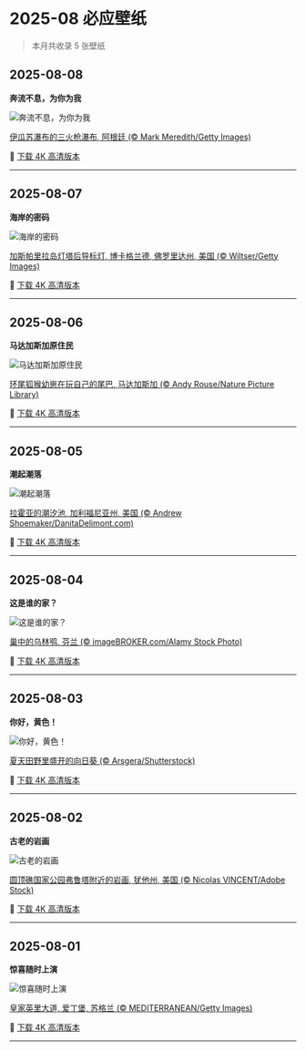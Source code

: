 # 2025-08 必应壁纸

> 本月共收录 5 张壁纸

## 2025-08-08

**奔流不息，为你为我**

![奔流不息，为你为我](https://www.bing.com/th?id=OHR.IguazuArgentina_ZH-CN4457051931_1920x1080.jpg&rf=LaDigue_1920x1080.jpg&pid=hp)

[伊瓜苏瀑布的三火枪瀑布, 阿根廷 (© Mark Meredith/Getty Images)](https://www.bing.com/search?q=%E4%BC%8A%E7%93%9C%E8%8B%8F%E7%80%91%E5%B8%83+%E9%98%BF%E6%A0%B9%E5%BB%B7+%E5%B7%B4%E8%A5%BF&form=hpcapt&mkt=zh-cn)

🔗 <a href="https://www.bing.com/th?id=OHR.IguazuArgentina_ZH-CN4457051931_UHD.jpg&rf=LaDigue_1920x1080.jpg&pid=hp" target="_blank">下载 4K 高清版本</a>

---


## 2025-08-07

**海岸的密码**

![海岸的密码](https://www.bing.com/th?id=OHR.GasparillaLight_ZH-CN6855683859_1920x1080.jpg&rf=LaDigue_1920x1080.jpg&pid=hp)

[加斯帕里拉岛灯塔后导标灯, 博卡格兰德, 佛罗里达州, 美国 (© Wiltser/Getty Images)](https://www.bing.com/search?q=%E7%BE%8E%E5%9B%BD%E5%9B%BD%E5%AE%B6%E7%81%AF%E5%A1%94%E6%97%A5&form=hpcapt&mkt=zh-cn)

🔗 <a href="https://www.bing.com/th?id=OHR.GasparillaLight_ZH-CN6855683859_UHD.jpg&rf=LaDigue_1920x1080.jpg&pid=hp" target="_blank">下载 4K 高清版本</a>

---


## 2025-08-06

**马达加斯加原住民**

![马达加斯加原住民](https://www.bing.com/th?id=OHR.BabyLemur_ZH-CN6617977758_1920x1080.jpg&rf=LaDigue_1920x1080.jpg&pid=hp)

[环尾狐猴幼崽在玩自己的尾巴‌, 马达加斯加 (© Andy Rouse/Nature Picture Library)](https://www.bing.com/search?q=%E7%8E%AF%E5%B0%BE%E7%8B%90%E7%8C%B4%E2%80%8C&form=hpcapt&mkt=zh-cn)

🔗 <a href="https://www.bing.com/th?id=OHR.BabyLemur_ZH-CN6617977758_UHD.jpg&rf=LaDigue_1920x1080.jpg&pid=hp" target="_blank">下载 4K 高清版本</a>

---


## 2025-08-05

**潮起潮落**

![潮起潮落](https://www.bing.com/th?id=OHR.CaliforniaTidepool_ZH-CN6273815361_1920x1080.jpg&rf=LaDigue_1920x1080.jpg&pid=hp)

[拉霍亚的潮汐池‌, 加利福尼亚州, 美国 (© Andrew Shoemaker/DanitaDelimont.com)](https://www.bing.com/search?q=%E5%8A%A0%E5%88%A9%E7%A6%8F%E5%B0%BC%E4%BA%9A%E5%B7%9E%E6%8B%89%E9%9C%8D%E4%BA%9A&form=hpcapt&mkt=zh-cn)

🔗 <a href="https://www.bing.com/th?id=OHR.CaliforniaTidepool_ZH-CN6273815361_UHD.jpg&rf=LaDigue_1920x1080.jpg&pid=hp" target="_blank">下载 4K 高清版本</a>

---

## 2025-08-04

**这是谁的家？**

![这是谁的家？](https://www.bing.com/th?id=OHR.LaplandOwl_ZH-CN6070251232_1920x1080.jpg&rf=LaDigue_1920x1080.jpg&pid=hp)

[巢中的乌林鸮, 芬兰 (© imageBROKER.com/Alamy Stock Photo)](https://www.bing.com/search?q=%E7%8C%AB%E5%A4%B4%E9%B9%B0&form=hpcapt&mkt=zh-cn)

🔗 <a href="https://www.bing.com/th?id=OHR.LaplandOwl_ZH-CN6070251232_UHD.jpg&rf=LaDigue_1920x1080.jpg&pid=hp" target="_blank">下载 4K 高清版本</a>

---

## 2025-08-03

**你好，黄色！**

![你好，黄色！](https://www.bing.com/th?id=OHR.HappySunflower_ZH-CN5840993161_1920x1080.jpg&rf=LaDigue_1920x1080.jpg&pid=hp)

[夏天田野里盛开的向日葵 (© Arsgera/Shutterstock)](https://www.bing.com/search?q=%E5%90%91%E6%97%A5%E8%91%B5&form=hpcapt&mkt=zh-cn)

🔗 <a href="https://www.bing.com/th?id=OHR.HappySunflower_ZH-CN5840993161_UHD.jpg&rf=LaDigue_1920x1080.jpg&pid=hp" target="_blank">下载 4K 高清版本</a>

---

## 2025-08-02

**古老的岩画**

![古老的岩画](https://www.bing.com/th?id=OHR.FruitaPetroglyphs_ZH-CN5423905955_1920x1080.jpg&rf=LaDigue_1920x1080.jpg&pid=hp)

[圆顶礁国家公园弗鲁塔附近的岩画, 犹他州, 美国 (© Nicolas VINCENT/Adobe Stock)](https://www.bing.com/search?q=%E5%9C%86%E9%A1%B6%E7%A4%81%E5%9B%BD%E5%AE%B6%E5%85%AC%E5%9B%AD&form=hpcapt&mkt=zh-cn)

🔗 <a href="https://www.bing.com/th?id=OHR.FruitaPetroglyphs_ZH-CN5423905955_UHD.jpg&rf=LaDigue_1920x1080.jpg&pid=hp" target="_blank">下载 4K 高清版本</a>

---

## 2025-08-01

**惊喜随时上演**

![惊喜随时上演](https://www.bing.com/th?id=OHR.EdinburghFringe_ZH-CN5243292664_1920x1080.jpg&rf=LaDigue_1920x1080.jpg&pid=hp)

[皇家英里大道, 爱丁堡, 苏格兰 (© MEDITERRANEAN/Getty Images)](https://www.bing.com/search?q=%E7%88%B1%E4%B8%81%E5%A0%A1%E8%89%BA%E7%A9%97%E8%8A%82&form=hpcapt&mkt=zh-cn)

🔗 <a href="https://www.bing.com/th?id=OHR.EdinburghFringe_ZH-CN5243292664_UHD.jpg&rf=LaDigue_1920x1080.jpg&pid=hp" target="_blank">下载 4K 高清版本</a>

---

